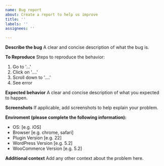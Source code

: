 ```yaml
---
name: Bug report
about: Create a report to help us improve
title: ''
labels: ''
assignees: ''

---
```


**Describe the bug**
A clear and concise description of what the bug is.

**To Reproduce**
Steps to reproduce the behavior:
1. Go to '...'
2. Click on '....'
3. Scroll down to '....'
4. See error

**Expected behavior**
A clear and concise description of what you expected to happen.

**Screenshots**
If applicable, add screenshots to help explain your problem.

**Enviroment (please complete the following information):**
 - OS: [e.g. iOS]
 - Browser [e.g. chrome, safari]
 - Plugin Version [e.g. 22]
 - WordPress Version [e.g. 5.2]
 - WooCommerce Version [e.g. 5.2]

**Additional context**
Add any other context about the problem here.
